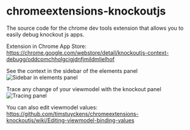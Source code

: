 chromeextensions-knockoutjs
===========================

The source code for the chrome dev tools extension that allows you to easily debug knockout js apps.

Extension in Chrome App Store: https://chrome.google.com/webstore/detail/knockoutjs-context-debugg/oddcpmchholgcjgjdnfjmildmlielhof

See the context in the sidebar of the elements panel
![Sidebar in elements panel](https://lh3.googleusercontent.com/P3WvrKqklL-j5cEBeGSNzUDv0seUxyEI6vc0a0SULABfChhWVwB0yARQuzHNtZGuj30nl4cRhA=s640-h400-e365-rw)

Trace any change of your viewmodel with the knockout panel
![Tracing panel](https://lh5.googleusercontent.com/few6L0i1dkDRk9jD1wGhHt6jMe85vr20HnhcFsPQJBeM9CkAEqvOWWH-Upc2YuNJF5S2-_fZ=s640-h400-e365-rw)


You can also edit viewmodel values:
https://github.com/timstuyckens/chromeextensions-knockoutjs/wiki/Editing-viewmodel-binding-values
